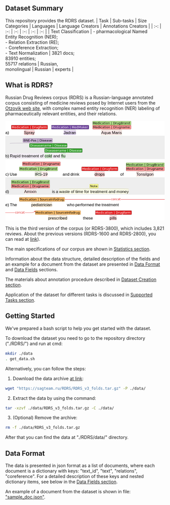Dataset Summary
---
This repository provides the RDRS dataset.
| Task | Sub-tasks | Size Categories | Languages | Language Creators | Annotations Creators |
| :-: | :-: | :-: | :-: | :-: | :-: |
| Text Classification | - pharmacological Named<br/>Entity Recognition (NER);<br/>- Relation Extraction (RE);<br/>- Coreference Extraction;<br/>- Text Normalization | 3821 docs;<br/> 83910 entities;<br/> 55717 relations | Russian,<br/>monolingual | Russian | experts |

What is RDRS?
---
Russian Drug Reviews corpus (RDRS) is a Russian-language annotated corpus consisting of medicine reviews posed by Internet users from the [Otzovik web site](https://otzovik.com/), with complex named entity recognition (NER) labeling of pharmaceutically relevant entities, and their relations.
<p align="center"><img src=./assets/annotation_example.png></p>

This is the third version of the corpus (or RDRS-3800), which includes 3,821 reviews. About the previous versions (RDRS-1600 and RDRS-2800), you can read at [link](https://sagteam.ru/en/med-corpus/)).

The main specifications of our corpus are shown in [Statistics section](#statistics).

Information about the data structure, detailed description of the fields and an example for a document from the dataset are presented in [Data Format](#data-format) and [Data Fields](#data-fields) sections.

The materials about annotation procedure described in [Dataset Creation section](#dataset-creation).

Application of the dataset for different tasks is discussed in [Supported Tasks section](#supported-tasks).

Getting Started
---
We've prepared a bash script to help you get started with the dataset.

To download the dataset you need to go to the repository directory ("./RDRS/") and run at cmd:
```bash
mkdir ./data
. get_data.sh
```

Alternatively, you can follow the steps:
1. Download the data archive [at link](https://sagteam.ru/RDRS/RDRS_v3_folds.tar.gz):
```bash
wget "https://sagteam.ru/RDRS/RDRS_v3_folds.tar.gz" -P ./data/
```
2. Extract the data by using the command:
```bash
tar -xzvf ./data/RDRS_v3_folds.tar.gz -C ./data/
```
3. (Optional) Remove the archive:
```bash
rm -f ./data/RDRS_v3_folds.tar.gz
```

After that you can find the data at "./RDRS/data/" directory.

Data Format
---
The data is presented in json format as a list of documents, where each document is a dictionary with keys: "text_id", "text", "relations", "coreference". For a detailed description of these keys and nested dictionary items, see below in the [Data Fields section](#data-fields).

An example of a document from the dataset is shown in file: ["sample_doc.json"](./assets/sample_doc.json).
